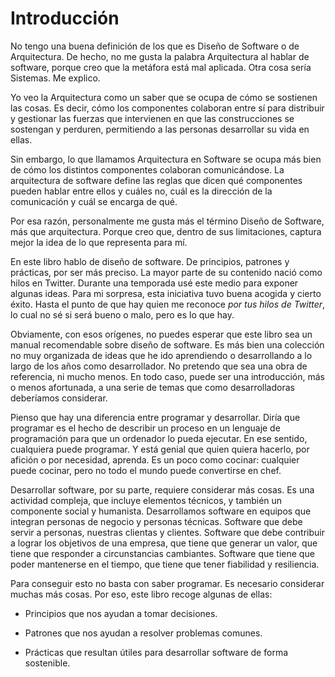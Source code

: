 # Introducción

No tengo una buena definición de los que es Diseño de Software o de Arquitectura. De hecho, no me gusta la palabra Arquitectura al hablar de software, porque creo que la metáfora está mal aplicada. Otra cosa sería Sistemas. Me explico.

Yo veo la Arquitectura como un saber que se ocupa de cómo se sostienen las cosas. Es decir, cómo los componentes colaboran entre sí para distribuir y gestionar las fuerzas que intervienen en que las construcciones se sostengan y perduren, permitiendo a las personas desarrollar su vida en ellas.

Sin embargo, lo que llamamos Arquitectura en Software se ocupa más bien de cómo los distintos componentes colaboran comunicándose. La arquitectura de software define las reglas que dicen qué componentes pueden hablar entre ellos y cuáles no, cuál es la dirección de la comunicación y cuál se encarga de qué.

Por esa razón, personalmente me gusta más el término Diseño de Software, más que arquitectura. Porque creo que, dentro de sus limitaciones, captura mejor la idea de lo que representa para mí.

En este libro hablo de diseño de software. De principios, patrones y prácticas, por ser más preciso. La mayor parte de su contenido nació como hilos en Twitter. Durante una temporada usé este medio para exponer algunas ideas. Para mi sorpresa, esta iniciativa tuvo buena acogida y cierto éxito. Hasta el punto de que hay quien me reconoce _por tus hilos de Twitter_, lo cual no sé si será bueno o malo, pero es lo que hay.

Obviamente, con esos orígenes, no puedes esperar que este libro sea un manual recomendable sobre diseño de software. Es más bien una colección no muy organizada de ideas que he ido aprendiendo o desarrollando a lo largo de los años como desarrollador. No pretendo que sea una obra de referencia, ni mucho menos. En todo caso, puede ser una introducción, más o menos afortunada, a una serie de temas que como desarrolladoras deberíamos considerar.

Pienso que hay una diferencia entre programar y desarrollar. Diría que programar es el hecho de describir un proceso en un lenguaje de programación para que un ordenador lo pueda ejecutar. En ese sentido, cualquiera puede programar. Y está genial que quien quiera hacerlo, por afición o por necesidad, aprenda. Es un poco como cocinar: cualquier puede cocinar, pero no todo el mundo puede convertirse en chef.

Desarrollar software, por su parte, requiere considerar más cosas. Es una actividad compleja, que incluye elementos técnicos, y también un componente social y humanista. Desarrollamos software en equipos que integran personas de negocio y personas técnicas. Software que debe servir a personas, nuestras clientas y clientes. Software que debe contribuir a lograr los objetivos de una empresa, que tiene que generar un valor, que tiene que responder a circunstancias cambiantes. Software que tiene que poder mantenerse en el tiempo, que tiene que tener fiabilidad y resiliencia.

Para conseguir esto no basta con saber programar. Es necesario considerar muchas más cosas. Por eso, este libro recoge algunas de ellas:

* Principios que nos ayudan a tomar decisiones.

* Patrones que nos ayudan a resolver problemas comunes.

* Prácticas que resultan útiles para desarrollar software de forma sostenible.